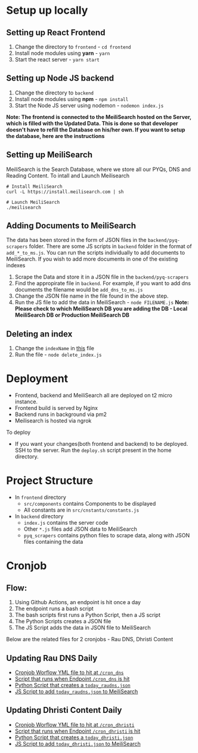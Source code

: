 # Setup up locally
## Setting up React Frontend
1. Change the directory to `frontend` - `cd frontend`
2. Install node modules using **yarn** - `yarn`
3. Start the react server - `yarn start`

## Setting up Node JS backend
1. Change the directory to `backend`
2. Install node modules using **npm** - `npm install`
3. Start the Node JS server using nodemon - `nodemon index.js`



**Note: The frontend is connected to the MeiliSearch hosted on the Server, which is filled with the Updated Data. This is done so that developer doesn't have to refill the Database on his/her own. If you want to setup the database, here are the instructions**

## Setting up MeiliSearch
MeiliSearch is the Search Database, where we store all our PYQs, DNS and Reading Content. To intall and Launch Meilisearch
```
# Install MeiliSearch
curl -L https://install.meilisearch.com | sh

# Launch MeiliSearch
./meilisearch
```

## Adding Documents to MeiliSearch
The data has been stored in the form of JSON files in the `backend/pyq-scrapers` folder. There are some JS scripts in `backend` folder in the format of `add_*_to_ms.js`. You can run the scripts individually to add documents to MeiliSearch. If you wish to add more documents in one of the existing indexes
1. Scrape the Data and store it in a JSON file in the `backend/pyq-scrapers`
2. Find the appropirate file in `backend`. For example, if you want to add dns documents the filename would be `add_dns_to_ms.js`
3. Change the JSON file name in the file found in the above step.
4. Run the JS file to add the data in MeiliSearch - `node FILENAME.js`
**Note: Please check to which MeiliSearch DB you are adding the DB - Local MeiliSearch DB or Production MeiliSearch DB**

## Deleting an index
1. Change the `indexName` in [this](https://github.com/Neera-AI/project-ias/blob/master/backend/delete_index.js) file
2. Run the file - `node delete_index.js`


# Deployment
- Frontend, backend and MeiliSearch all are deployed on t2 micro instance.
- Frontend build is served by Nginx
- Backend runs in background via pm2
- Meilisearch is hosted via ngrok

To deploy
- If you want your changes(both frontend and backend) to be deployed. SSH to the server. Run the `deploy.sh` script present in the home directory.

# Project Structure
- In `frontend` directory
  - `src/components` contains Components to be displayed
  - All constants are in `src/cnstants/constants.js`
- In `backend` directory
   - `index.js` contains the server code
   - Other `*.js` files add JSON data to MeiliSearch
   - `pyq_scrapers` contains python files to scrape data, along with JSON files containing the data 


# Cronjob

## Flow:
1. Using Github Actions, an endpoint is hit once a day
2. The endpoint runs a bash script
3. The bash scripts first runs a Python Script, then a JS script
4. The Python Scripts creates a JSON file
5. The JS Script adds the data in JSON file to MeiliSearch

Below are the related files for 2 cronjobs - Rau DNS, Dhristi Content

## Updating Rau DNS Daily
- [Cronjob Worflow YML file to hit at `/cron_dns`](https://github.com/Neera-AI/project-ias/blob/master/.github/workflows/raudns.yml)
- [Script that runs when Endpoint `/cron_dns` is hit](https://github.com/Neera-AI/project-ias/blob/master/backend/add_today_dns.sh)
- [Python Script that creates a `today_raudns.json`](https://github.com/Neera-AI/project-ias/blob/master/backend/pyq_scrapers/scrape_today_rau.py)
- [JS Script to add `today_raudns.json` to MeiliSearch](https://github.com/Neera-AI/project-ias/blob/master/backend/add_today_dns.js)

## Updating Dhristi Content Daily
- [Cronjob Worflow YML file to hit at `/cron_dhristi`](https://github.com/Neera-AI/project-ias/blob/master/.github/workflows/dhristi.yml)
- [Script that runs when Endpoint `/cron_dhristi` is hit](https://github.com/Neera-AI/project-ias/blob/master/backend/add_today_dhristi.sh)
- [Python Script that creates a `today_dhristi.json`](https://github.com/Neera-AI/project-ias/blob/master/backend/pyq_scrapers/scrape_today_dhristi.py)
- [JS Script to add `today_dhristi.json` to MeiliSearch](https://github.com/Neera-AI/project-ias/blob/master/backend/add_today_dhristi.js)
